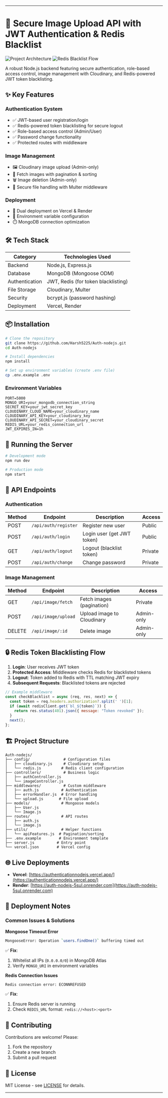 

---

# 🔐 Secure Image Upload API with JWT Authentication & Redis Blacklist

![Project Architecture](https://github.com/Harsh5225/Auth-nodejs/blob/main/diagram.png)
![Redis Blacklist Flow](https://github.com/Harsh5225/Auth-nodejs/blob/main/uploads/redisBlacklistflow.png)

A robust Node.js backend featuring secure authentication, role-based access control, image management with Cloudinary, and Redis-powered JWT token blacklisting.

## ✨ Key Features

### Authentication System
- ✅ JWT-based user registration/login
- ✅ Redis-powered token blacklisting for secure logout
- ✅ Role-based access control (Admin/User)
- ✅ Password change functionality
- ✅ Protected routes with middleware

### Image Management
- 🖼️ Cloudinary image upload (Admin-only)
- 📂 Fetch images with pagination & sorting
- 🗑️ Image deletion (Admin-only)
- 🔐 Secure file handling with Multer middleware

### Deployment
- 🚀 Dual deployment on Vercel & Render
- 🔧 Environment variable configuration
- ⏱️ MongoDB connection optimization

## 🛠️ Tech Stack

| Category       | Technologies Used                          |
|----------------|--------------------------------------------|
| Backend        | Node.js, Express.js                        |
| Database       | MongoDB (Mongoose ODM)                     |
| Authentication | JWT, Redis (for token blacklisting)        |
| File Storage   | Cloudinary, Multer                         |
| Security       | bcrypt.js (password hashing)               |
| Deployment     | Vercel, Render                             |

## 📦 Installation

```bash
# Clone the repository
git clone https://github.com/Harsh5225/Auth-nodejs.git
cd Auth-nodejs

# Install dependencies
npm install

# Set up environment variables (create .env file)
cp .env.example .env
```

### Environment Variables
```env
PORT=5000
MONGO_URI=your_mongodb_connection_string
SECRET_KEY=your_jwt_secret_key
CLOUDINARY_CLOUD_NAME=your_cloudinary_name
CLOUDINARY_API_KEY=your_cloudinary_key
CLOUDINARY_API_SECRET=your_cloudinary_secret
REDIS_URL=your_redis_connection_url
JWT_EXPIRES_IN=1h
```

## 🚀 Running the Server

```bash
# Development mode
npm run dev

# Production mode
npm start
```

## 📡 API Endpoints

### Authentication
| Method | Endpoint               | Description                     | Access      |
|--------|------------------------|---------------------------------|-------------|
| POST   | `/api/auth/register`   | Register new user               | Public      |
| POST   | `/api/auth/login`      | Login user (get JWT token)      | Public      |
| GET    | `/api/auth/logout`     | Logout (blacklist token)        | Private     |
| POST   | `/api/auth/change`     | Change password                 | Private     |

### Image Management
| Method | Endpoint               | Description                     | Access      |
|--------|------------------------|---------------------------------|-------------|
| GET    | `/api/image/fetch`     | Fetch images (pagination)       | Private     |
| POST   | `/api/image/upload`    | Upload image to Cloudinary      | Admin-only  |
| DELETE | `/api/image/:id`       | Delete image                   | Admin-only  |

## 🔒 Redis Token Blacklisting Flow

1. **Login**: User receives JWT token
2. **Protected Access**: Middleware checks Redis for blacklisted tokens
3. **Logout**: Token added to Redis with TTL matching JWT expiry
4. **Subsequent Requests**: Blacklisted tokens are rejected

```javascript
// Example middleware
const checkBlacklist = async (req, res, next) => {
  const token = req.headers.authorization?.split(' ')[1];
  if (await redisClient.get(`bl_${token}`)) {
    return res.status(401).json({ message: "Token revoked" });
  }
  next();
};
```

## 🏗️ Project Structure

```
Auth-nodejs/
├── config/               # Configuration files
│   ├── cloudinary.js     # Cloudinary setup
│   └── redis.js         # Redis client configuration
├── controllers/          # Business logic
│   ├── authController.js
│   └── imageController.js
├── middlewares/          # Custom middleware
│   ├── auth.js          # Authentication
│   ├── errorHandler.js  # Error handling
│   └── upload.js       # File upload
├── models/              # Mongoose models
│   ├── User.js
│   └── Image.js
├── routes/              # API routes
│   ├── auth.js
│   └── image.js
├── utils/               # Helper functions
│   └── apiFeatures.js  # Pagination/sorting
├── .env.example        # Environment template
├── server.js          # Entry point
└── vercel.json        # Vercel config
```

## 🌐 Live Deployments

- **Vercel**: [https://authenticationnodejs.vercel.app/](https://authenticationnodejs.vercel.app/)
- **Render**: [https://auth-nodejs-5sul.onrender.com](https://auth-nodejs-5sul.onrender.com)

## 🚀 Deployment Notes

### Common Issues & Solutions

**Mongoose Timeout Error**
```bash
MongooseError: Operation `users.findOne()` buffering timed out
```
✅ **Fix**: 
1. Whitelist all IPs (`0.0.0.0/0`) in MongoDB Atlas
2. Verify `MONGO_URI` in environment variables

**Redis Connection Issues**
```bash
Redis connection error: ECONNREFUSED
```
✅ **Fix**:
1. Ensure Redis server is running
2. Check `REDIS_URL` format: `redis://<host>:<port>`

## 🤝 Contributing

Contributions are welcome! Please:
1. Fork the repository
2. Create a new branch
3. Submit a pull request

## 📄 License

MIT License - see [LICENSE](LICENSE) for details.

---

